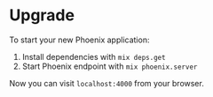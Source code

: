 # Upgrade

To start your new Phoenix application:

1. Install dependencies with `mix deps.get`
2. Start Phoenix endpoint with `mix phoenix.server`

Now you can visit `localhost:4000` from your browser.
